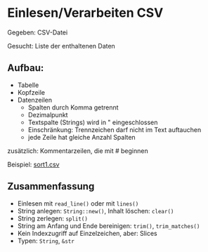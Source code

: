 # Einlesen/Verarbeiten CSV

Gegeben: CSV-Datei

Gesucht: Liste der enthaltenen Daten

## Aufbau:

- Tabelle
- Kopfzeile
- Datenzeilen
  - Spalten durch Komma getrennt
  - Dezimalpunkt
  - Textspalte (Strings) wird in " eingeschlossen
  - Einschränkung: Trennzeichen darf nicht im Text auftauchen
  - jede Zeile hat gleiche Anzahl Spalten

zusätzlich: Kommentarzeilen, die mit # beginnen

Beispiel: [sort1.csv](sort1.csv)

## Zusammenfassung

- Einlesen mit `read_line()` oder mit `lines()`
- String anlegen: `String::new()`, Inhalt löschen: `clear()`
- String zerlegen: `split()`
- String am Anfang und Ende bereinigen: `trim()`, `trim_matches()`
- Kein Indexzugriff auf Einzelzeichen, aber: Slices
- Typen: `String`, `&str`
